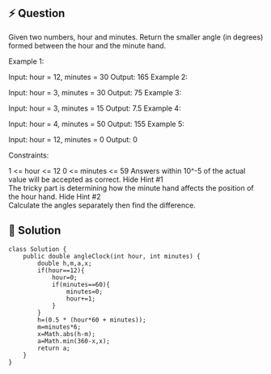 ## :zap: Question

Given two numbers, hour and minutes. Return the smaller angle (in degrees) formed between the hour and the minute hand.

 

Example 1:



Input: hour = 12, minutes = 30
Output: 165
Example 2:



Input: hour = 3, minutes = 30
Output: 75
Example 3:



Input: hour = 3, minutes = 15
Output: 7.5
Example 4:

Input: hour = 4, minutes = 50
Output: 155
Example 5:

Input: hour = 12, minutes = 0
Output: 0
 

Constraints:

1 <= hour <= 12
0 <= minutes <= 59
Answers within 10^-5 of the actual value will be accepted as correct.
   Hide Hint #1  
The tricky part is determining how the minute hand affects the position of the hour hand.
   Hide Hint #2  
Calculate the angles separately then find the difference.


## :peach: Solution

```
class Solution {
    public double angleClock(int hour, int minutes) {
        double h,m,a,x;
        if(hour==12){
            hour=0;
            if(minutes==60){
                minutes=0;
                hour+=1;
            }
        }
        h=(0.5 * (hour*60 + minutes)); 
        m=minutes*6;
        x=Math.abs(h-m);
        a=Math.min(360-x,x);
        return a;
    }
}
```
